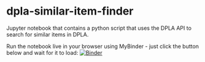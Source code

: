 # dpla-similar-item-finder

Jupyter notebook that contains a python script that uses the DPLA API to search for similar items in DPLA.

Run the notebook live in your browser using MyBinder - just click the button below and wait for it to load:
[![Binder](https://mybinder.org/badge_logo.svg)](https://mybinder.org/v2/gh/elliotdwilliams/dpla-similar-item-finder/main)

